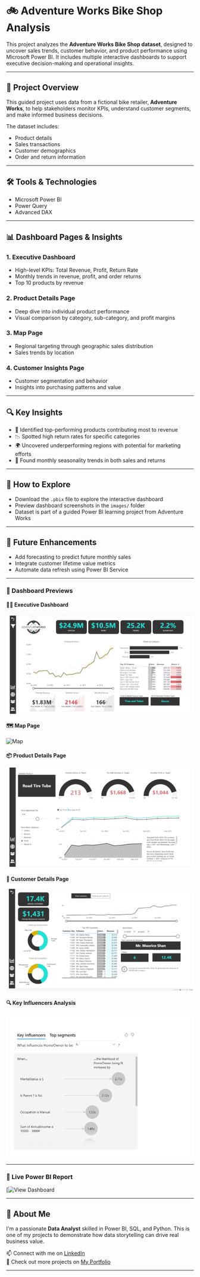# 🚲 Adventure Works Bike Shop Analysis

This project analyzes the **Adventure Works Bike Shop dataset**, designed to uncover sales trends, customer behavior, and product performance using Microsoft Power BI. It includes multiple interactive dashboards to support executive decision-making and operational insights.

---

## 📌 Project Overview

This guided project uses data from a fictional bike retailer, **Adventure Works**, to help stakeholders monitor KPIs, understand customer segments, and make informed business decisions.

The dataset includes:
- Product details
- Sales transactions
- Customer demographics
- Order and return information

---

## 🛠️ Tools & Technologies

- Microsoft Power BI  
- Power Query  
- Advanced DAX  

---

## 📊 Dashboard Pages & Insights

### 1. **Executive Dashboard**
- High-level KPIs: Total Revenue, Profit, Return Rate  
- Monthly trends in revenue, profit, and order returns  
- Top 10 products by revenue  

### 2. **Product Details Page**
- Deep dive into individual product performance  
- Visual comparison by category, sub-category, and profit margins  

### 3. **Map Page**
- Regional targeting through geographic sales distribution  
- Sales trends by location  

### 4. **Customer Insights Page**
- Customer segmentation and behavior  
- Insights into purchasing patterns and value

---

## 🔍 Key Insights

- 🚀 Identified top-performing products contributing most to revenue  
- 📉 Spotted high return rates for specific categories  
- 🌍 Uncovered underperforming regions with potential for marketing efforts  
- 📅 Found monthly seasonality trends in both sales and returns  

---

## 📁 How to Explore

- Download the `.pbix` file to explore the interactive dashboard  
- Preview dashboard screenshots in the `images/` folder 
- Dataset is part of a guided Power BI learning project from Adventure Works

---

## 🔮 Future Enhancements

- Add forecasting to predict future monthly sales  
- Integrate customer lifetime value metrics  
- Automate data refresh using Power BI Service

---

### 📌 Dashboard Previews

#### 🧑‍💼 Executive Dashboard
![Executive Dashboard](images/Executive%20Dashboard.png)

#### 🗺️ Map Page
![Map](images/Mpa.png)

#### 📦 Product Details Page
![Product Details](images/Product%20Details.png)

#### 👥 Customer Details Page
![Customer Details](images/Customer%20Details.png)

#### 🔍 Key Influencers Analysis
![Key Influencers](images/Key%20Influencers.png)

---

### 🔗 Live Power BI Report

[![View Dashboard](https://app.powerbi.com/view?r=eyJrIjoiOWFlMDhkZDMtOWE4Mi00NjlhLWIyZDctYzA4NzlmZDE2ODkwIiwidCI6IjVkNmI5ZmM3LWJiZjktNDM5YS04ZWQ0LWNmMjhjY2JiNzFkOCJ9&pageName=a75e7cc8106f785c9c66)


---

## 👤 About Me

I'm a passionate **Data Analyst** skilled in Power BI, SQL, and Python. This is one of my projects to demonstrate how data storytelling can drive real business value.

📫 Connect with me on [LinkedIn](https://www.linkedin.com/in/nitikeshdubey/)  
📁 Check out more projects on [My Portfolio](https://github.com/nitikeshdubey)

---

